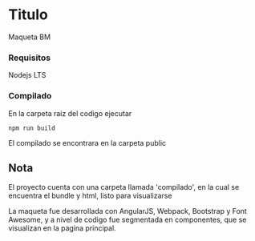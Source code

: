 # Titulo

Maqueta BM

### Requisitos

Nodejs LTS


### Compilado


En la carpeta raiz del codigo ejecutar

```
npm run build 
```

El compilado se encontrara en la carpeta public


## Nota

El proyecto cuenta con una carpeta llamada 'compilado', en la cual se encuentra el bundle y html, listo para visualizarse

La maqueta fue desarrollada con AngularJS, Webpack, Bootstrap y Font Awesome, y a nivel de codigo fue segmentada en componentes, que se visualizan en la pagina principal.
